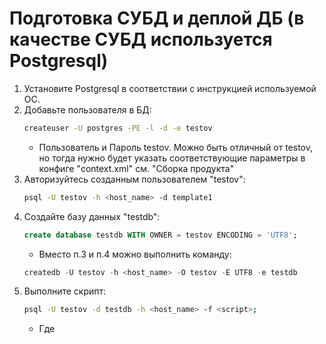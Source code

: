 # Подготовка СУБД и деплой ДБ (в качестве СУБД используется Postgresql)
1. Установите Postgresql в соответствии с инструкцией используемой ОС.
2. Добавьте пользователя в БД:
	```sh
	createuser -U postgres -PE -l -d -e testov
	```
	- Пользователь и Пароль testov. Можно быть отличный от testov, но тогда нужно будет указать соответствующие параметры в конфиге "context.xml" см. "Сборка продукта"
3. Авторизуйтесь созданным пользователем "testov":
	```sh
	psql -U testov -h <host_name> -d template1
	```
4. Создайте базу данных "testdb":
	```sql
	create database testdb WITH OWNER = testov ENCODING = 'UTF8';
	```
	- Вместо п.3 и п.4 можно выполнить команду:
	```sql
	createdb -U testov -h <host_name> -O testov -E UTF8 -e testdb
	```
4. Выполните скрипт:
	```sh
	psql -U testov -d testdb -h <host_name> -f <script>;
	```
	- Где <script> - createTable.sql

# Подготовка серверной составляющей (в качестве сервера используется контейнер сервлетов Tomcat):
1. Установите *Open-JDK* в соответствии с инструкцией используемой ОС.
2. Установите *Tomcat* в соответствии с инструкцией используемой ОС.
	1. Далее каталог в который был распакован *Tomcat* будет обозначен переменной ```$TOMCAT_DIR```
		- Для примера в моем случае ```$TOMCAT_DIR``` означает пусть ```/opt/apache-tomcat-9.0.5```

# Сборка продукта/приложения:
0. Установите *"Open-JDK"* в соответствии с инструкцией используемой ОС.
1. Установите *"maven"* в соответствии с инструкцией используемой ОС.
2. Скачайте исходники, распакуйте *.zip* архив и перейдите в созданный каталог *"chatOnServletTomcat-..."*
3. Задайте параметры подключения к БД в файле (в соответствии с указанными при подготовке в БД):
	```sh
	./webapp/src/main/webapp/META-INF/context.xml
	```
	- #url, username, password	
4. Перейдите в каталог
	```sh
	./chatOnServletTomcat-.../webapp
	```
5. Выполните команду:
	```sh
	mvn clean package
	```
6. В результате выполнения команды в консоле должны быть отражены строки вида:
	```
	[INFO] ------------------------------------------------------------------------
	[INFO] BUILD SUCCESS
	[INFO] ------------------------------------------------------------------------
	```
7. Так же в ```/webapp``` должен быть создан каталог ```target``` где содержится архив ```ChatOnServlet.war```, который и является целевым приложением.

# Продолжение подготовки сервера приложения:
1. Учитывая, что порт ```8080``` часто бывает уже занят, заменим порт на котором будет слушать *TomCat*:
	1. Отредактируйте файл ```$TOMCAT_DIR/conf/servlet.xml```
	2. В секции ```<Connector port-"8080" ... />``` замените на ```<Connector port="8090" ... />``` не изменяя остальные параметры.
	3. Вероятно придется еще поправить порт в этом же файле 
		```xml
		<Server port="8005" shutdown="SHUTDOWN"> заменить на <Server port="8006" shutdown="SHUTDOWN">
		```
	4. Сохраните внесенные измеения.
2. Добавление пользователя для администрирования TomCat
	1. Отредактируйте файл ```$TOMCAT_DIR/conf/tomcat-users.xml``` 
	2. Добавьте перед закрывающим тегом ```</tomcat-users>``` строку с желаемыми параметрами
		```xml
		<user username="chat-admin" password="chat-admin" roles="manager-gui,admin-gui"/>
		```
	3. Сохраните внесенные изменения.
3. Копирование требуемых библиотек в *Tomcat*:
	1. Из локального репозитория *maven* скопируйте в каталог ```$TOMCAT_DIR/lib``` следующие библиотеки:
		```	
		~/.m2/repository/org/postgresql/postgresql/42.1.4/postgresql-42.1.4.jar
		~/.m2/repository/javax/activation/activation/1.1/activation-1.1.jar
		~/.m2/repository/com/sun/mail/javax.mail/1.6.2/javax.mail-1.6.2.jar
		```
4. Запуск *Tomcat*:
	1. Выполните скрипт:
		```sh
		$TOMCAT_DIR/bin/startup.sh
		```
	2. Запустите браузер и перейдите по адресу ```http://<hostname>:8090/```
	3. Выберите *"Manager App"*
	4. В окне авторизации введите данные указанные в (п. 2.2. текущего раздела)
	5. В разделе *"WAR file to deploy"* ЛКлик *"Browse..."*
		- Выберите файл приложения (см. п.7 раздела "Сборка продукта/приложения")
	6. ЛКлик *"Deploy"*
	7. В разделе *"Applications"* появится приложение с именем *"/ChatOnServlet"*
		- Перейдите по указанной ссылке. И вы попадаете на страницу приложения.

# Использование:
1. Запустите браузер введя адрес машины и url приложения
	```
	http://<hostname>:8090/ChatOnServlet/
	```
2. Для регистрации перейдите на форму регистрации
3. После регистрации можно отправлять сообщения.


